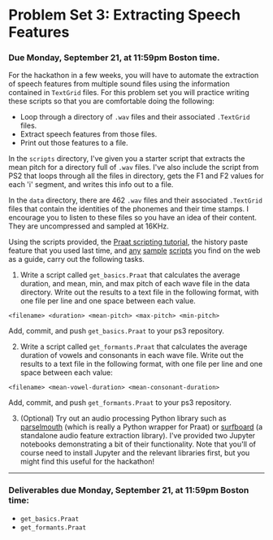 # Problem Set 3: Extracting Speech Features

### Due Monday, September 21, at 11:59pm Boston time.

For the hackathon in a few weeks, you will have to automate the extraction of speech features from multiple sound files using the information contained in `TextGrid` files. For this problem set you will practice writing these scripts so that you are comfortable doing the following:

* Loop through a directory of `.wav` files and their associated `.TextGrid` files.
* Extract speech features from those files.
*	Print out those features to a file.

In the `scripts` directory, I've given you a starter script that extracts the mean pitch for a directory full of `.wav` files. I've also include the script from PS2 that loops through all the files in directory, gets the F1 and F2 values for each 'i' segment, and writes this info out to a file. 

In the `data` directory, there are 462 `.wav` files and their associated `.TextGrid` files that contain the identities of the phonemes and their time stamps. I encourage you to listen to these files so you have an idea of their content. They are uncompressed and sampled at 16KHz.

Using the scripts provided, the [Praat scripting tutorial](http://www.fon.hum.uva.nl/praat/manual/Scripting.html), the history paste feature that you used last time, and [any](https://eleanorchodroff.com/tutorial/PraatScripting.pdf) [sample](http://phonetics.linguistics.ucla.edu/facilities/acoustic/praat.html) [scripts](http://www.acsu.buffalo.edu/~cdicanio/scripts.html) you find on the web as a guide, carry out the following tasks.

1. Write a script called `get_basics.Praat` that calculates the average duration, and mean, min, and max pitch of each wave file in the data directory. Write out the results to a text file in the following format, with one file per line and one space between each value. 

```
<filename> <duration> <mean-pitch> <max-pitch> <min-pitch>
```  
Add, commit, and push `get_basics.Praat` to your ps3 repository.

2. Write a script called `get_formants.Praat` that calculates the average duration of vowels and consonants in each wave file. Write out the results to a text file in the following format, with one file per line and one space between each value:

```
<filename> <mean-vowel-duration> <mean-consonant-duration>
```

Add, commit, and push `get_formants.Praat` to your ps3 repository.

3. (Optional) Try out an audio processing Python library such as [parselmouth](https://parselmouth.readthedocs.io/en/stable/) (which is really a Python wrapper for Praat) or [surfboard](https://surfboard.readthedocs.io/en/latest/) (a standalone audio feature extraction library). I've provided two Jupyter notebooks demonstrating a bit of their functionality. Note that you'll of course need to install Jupyter and the relevant libraries first, but you might find this useful for the hackathon!

---

### Deliverables due Monday, September 21, at 11:59pm Boston time:

* `get_basics.Praat` 
* `get_formants.Praat`

